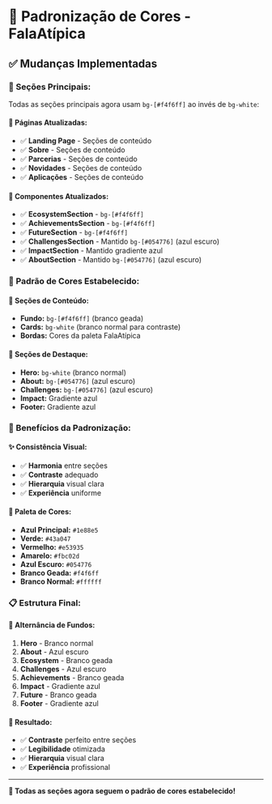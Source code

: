 # 🎨 Padronização de Cores - FalaAtípica

## ✅ **Mudanças Implementadas**

### **🎯 Seções Principais:**
Todas as seções principais agora usam `bg-[#f4f6ff]` ao invés de `bg-white`:

#### **📄 Páginas Atualizadas:**
- ✅ **Landing Page** - Seções de conteúdo
- ✅ **Sobre** - Seções de conteúdo  
- ✅ **Parcerias** - Seções de conteúdo
- ✅ **Novidades** - Seções de conteúdo
- ✅ **Aplicações** - Seções de conteúdo

#### **🧩 Componentes Atualizados:**
- ✅ **EcosystemSection** - `bg-[#f4f6ff]`
- ✅ **AchievementsSection** - `bg-[#f4f6ff]`
- ✅ **FutureSection** - `bg-[#f4f6ff]`
- ✅ **ChallengesSection** - Mantido `bg-[#054776]` (azul escuro)
- ✅ **ImpactSection** - Mantido gradiente azul
- ✅ **AboutSection** - Mantido `bg-[#054776]` (azul escuro)

### **🎨 Padrão de Cores Estabelecido:**

#### **📱 Seções de Conteúdo:**
- **Fundo:** `bg-[#f4f6ff]` (branco geada)
- **Cards:** `bg-white` (branco normal para contraste)
- **Bordas:** Cores da paleta FalaAtípica

#### **🌊 Seções de Destaque:**
- **Hero:** `bg-white` (branco normal)
- **About:** `bg-[#054776]` (azul escuro)
- **Challenges:** `bg-[#054776]` (azul escuro)
- **Impact:** Gradiente azul
- **Footer:** Gradiente azul

### **🎯 Benefícios da Padronização:**

#### **✨ Consistência Visual:**
- ✅ **Harmonia** entre seções
- ✅ **Contraste** adequado
- ✅ **Hierarquia** visual clara
- ✅ **Experiência** uniforme

#### **🎨 Paleta de Cores:**
- **Azul Principal:** `#1e88e5`
- **Verde:** `#43a047`
- **Vermelho:** `#e53935`
- **Amarelo:** `#fbc02d`
- **Azul Escuro:** `#054776`
- **Branco Geada:** `#f4f6ff`
- **Branco Normal:** `#ffffff`

### **📋 Estrutura Final:**

#### **🔄 Alternância de Fundos:**
1. **Hero** - Branco normal
2. **About** - Azul escuro
3. **Ecosystem** - Branco geada
4. **Challenges** - Azul escuro
5. **Achievements** - Branco geada
6. **Impact** - Gradiente azul
7. **Future** - Branco geada
8. **Footer** - Gradiente azul

#### **🎯 Resultado:**
- ✅ **Contraste** perfeito entre seções
- ✅ **Legibilidade** otimizada
- ✅ **Hierarquia** visual clara
- ✅ **Experiência** profissional

---

**🎉 Todas as seções agora seguem o padrão de cores estabelecido!**
